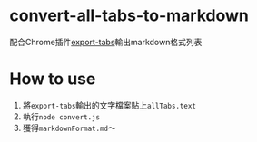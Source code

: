 # convert-all-tabs-to-markdown

配合Chrome插件[export-tabs](https://chrome.google.com/webstore/detail/export-tabs/odafagokkafdbbeojliiojjmimakacil)輸出markdown格式列表

# How to use

1. 將`export-tabs`輸出的文字檔案貼上`allTabs.text`
2. 執行`node convert.js`
3. 獲得`markdownFormat.md`～